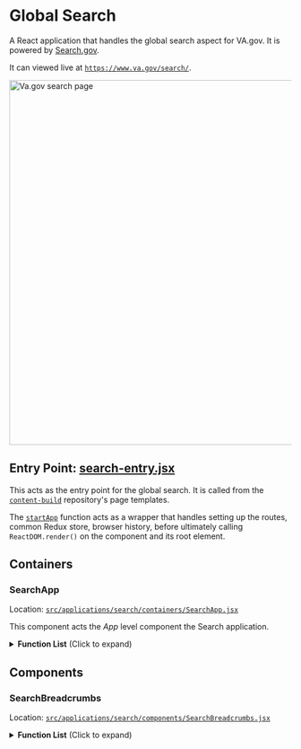 # Global Search
A React application that handles the global search aspect for VA.gov. It is powered by [Search.gov](https://www.search.gov). 

It can viewed live at [`https://www.va.gov/search/`](https://www.va.gov/search/).

<img style="width: 650px;" src="https://user-images.githubusercontent.com/17163973/160684398-fd1e46f8-fbb2-4eab-9f88-c2cccbe475a6.png" alt="Va.gov search page"/>

## Entry Point: [search-entry.jsx](https://github.com/department-of-veterans-affairs/vets-website/blob/master/src/applications/search/search-entry.jsx)
This acts as the entry point for the global search. It is called from the [`content-build`](https://github.com/department-of-veterans-affairs/content-build) repository's page templates. 

The [`startApp`](https://github.com/department-of-veterans-affairs/vets-website/blob/master/src/platform/startup/index.js) function acts as a wrapper that handles setting up the routes, common Redux store, browser history, before ultimately calling `ReactDOM.render()` on the component and its root element. 

## Containers
### SearchApp
Location: [`src/applications/search/containers/SearchApp.jsx`](https://github.com/department-of-veterans-affairs/vets-website/blob/master/src/applications/search/containers/SearchApp.jsx)

This component acts the *App* level component the Search application.

<details>
  <summary><strong>Function List</strong> (Click to expand)</summary><br>
  <table>
    <thead>
      <tr>
        <th>Function Name</th>
        <th>Description</th>
      </tr>
    </thead>
    <tbody>
      <tr>
        <td><code>constructor</code></td>
        <td>Initializes the search state from the Redux state.</td>
      </tr>
      <tr>
        <td><code>componentDidMount</code></td>
        <td>If there was was a URL search query, then immediately hit the search API to load results.</td>
      </tr>
      <tr>
        <td><code>componentDidUpdate</code></td>
        <td>Checks to see if there are new search results. If so, sets the focus on the results section.</td>
      </tr>
      <tr>
        <td><code>handlePageChange</code></td>
        <td>Updates the page state triggered by the Pagination component. A callback function calls `handleSearch` once the page has been updated.</td>
      </tr>
      <tr>
        <td><code>handleSearch</code></td>
        <td>Checks if the query has changed from the URL or user input, updates the URL and fetches new search results based on URL query or user input.</td>
      </tr>
      <tr>
        <td><code>updateQueryInfo</code></td>
        <td>Updates the page, current search results, and typeahead state.</td>
      </tr>
      <tr>
        <td><code>updateURL</code></td>
        </td>
        <td>Uses the router from the props to update the URL search query.</td>
      </tr>
      <tr>
        <td><code>onSearchResultClick</code></td>
        <td>Called when a search result is clicked. This handles tracking the click on whether this is a <i>Best Bet</i> result or a regular result and records the event for analytics.</td>
      </tr>
      <tr>
        <td><code>onInputSubmit</code></td>
        <td>On <i>Search</i> button click, fetches search results, updates the query information, and updates the URL parameters.</td>
      </tr>
      <tr>
        <td><code>handleInputChange</code></td>
        <td>Updates the <code>userinput</code> state from the text input box.</td>
      </tr>
      <tr>
        <td><code>onSuggestionSubmit</code></td>
        <td>On typeahead suggestion click, fetches search results, updates the query information, and updates the URL parameters.</td>
      </tr>
      <tr>
        <td><code>fetchSuggestions</code></td>
        <td>Fetches and returns sorted typeahead suggestions for the search dropdown. If fetch fails, logs the error in Sentry.</td>
      </tr>
      <tr>
        <td><code>renderResults</code></td>
        <td>Returns a JSX fragment containing the Search Dropdown component, results information, recommended results (<i>Best Bets</i>), and results list. If search fails due to server issues, returns the Search Dropdown component and an error message.</td>
      </tr>
      <tr>
        <td><code>renderRecommendedResults</code></td>
        <td>Returns a JSX fragment containing the recommended results (<i>Best Bets</i>). This is displayed under the results information</td>
      </tr>
      <tr>
        <td><code>renderResultsInformation</code></td>
        <td>Returns a JSX fragment containing the results information. (<i>Example: 'Showing 1-10 of 999 results for "health"</i>)</td>
      </tr>
      <tr>
        <td><code>renderResultsList</code></td>
        <td>Returns a JSX fragment containing a list of web results, if available. If not, returns a message that no results were found.</td>
      </tr>
      <tr>
        <td><code>renderWebResult</code></td>
        <td>Returns a JSX fragment containing an individual web results.</td>
      </tr>
      <tr>
        <td><code>render</code></td>
        <td>Renders entire search app including search breadcrumbs, search results, and VA search tools on the right sidebar.</td>
      </tr>
    </tbody>
  </table>
</details>

## Components
### SearchBreadcrumbs
Location: [`src/applications/search/components/SearchBreadcrumbs.jsx`](https://github.com/department-of-veterans-affairs/vets-website/blob/master/src/applications/search/components/SearchBreadcrumbs.jsx)

<details>
  <summary><strong>Function List</strong> (Click to expand)</summary><br>
  <table>
    <thead>
      <tr>
        <th>Function Name</th>
        <th>Description</th>
      </tr>
    </thead>
    <tbody>
      <tr>
        <td></td>
        <td></td>
      </tr>
      <tr>
        <td></td>
        <td></td>
      </tr>
    </tbody>
  </table>
